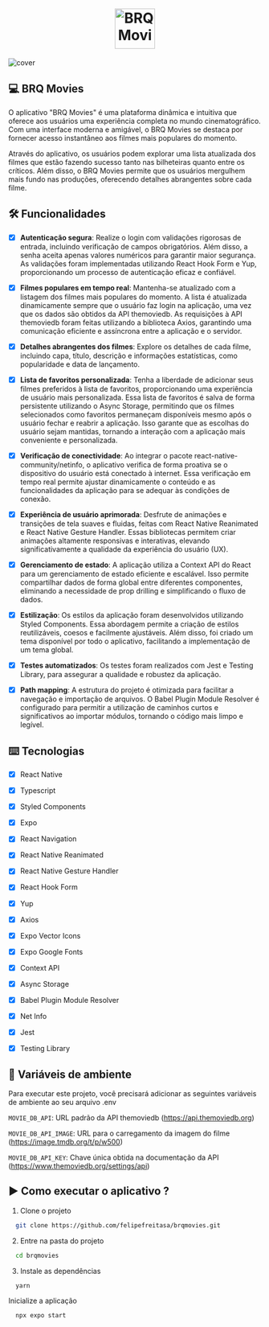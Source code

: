 <h1 align="center">
  <img alt="BRQ Movies" height="80" src="https://github.com/felipefreitasa/brqmovies/assets/77179768/1b4e00c3-d6ae-49e8-b43f-51cbbfefb135" />
</h1>

![cover](https://github.com/felipefreitasa/brqmovies/assets/77179768/0e2a713b-7c00-4410-a994-75a4d8fe7e7e)

## 💻 BRQ Movies

O aplicativo "BRQ Movies" é uma plataforma dinâmica e intuitiva que oferece aos usuários uma experiência completa no mundo cinematográfico. Com uma interface moderna e amigável, o BRQ Movies se destaca por fornecer acesso instantâneo aos filmes mais populares do momento.

Através do aplicativo, os usuários podem explorar uma lista atualizada dos filmes que estão fazendo sucesso tanto nas bilheteiras quanto entre os críticos. Além disso, o BRQ Movies permite que os usuários mergulhem mais fundo nas produções, oferecendo detalhes abrangentes sobre cada filme.


## :hammer_and_wrench: Funcionalidades 
- [x] **Autenticação segura**: Realize o login com validações rigorosas de entrada, incluindo verificação de campos obrigatórios. Além disso, a senha aceita apenas valores numéricos para garantir maior segurança. As validações foram implementadas utilizando React Hook Form e Yup, proporcionando um processo de autenticação eficaz e confiável.
- [x] **Filmes populares em tempo real**: Mantenha-se atualizado com a listagem dos filmes mais populares do momento. A lista é atualizada dinamicamente sempre que o usuário faz login na aplicação, uma vez que os dados são obtidos da API themoviedb. As requisições à API themoviedb foram feitas utilizando a biblioteca Axios, garantindo uma comunicação eficiente e assíncrona entre a aplicação e o servidor. 
- [x] **Detalhes abrangentes dos filmes**: Explore os detalhes de cada filme, incluindo capa, título, descrição e informações estatísticas, como popularidade e data de lançamento.
- [x] **Lista de favoritos personalizada**: Tenha a liberdade de adicionar seus filmes preferidos à lista de favoritos, proporcionando uma experiência de usuário mais personalizada. Essa lista de favoritos é salva de forma persistente utilizando o Async Storage, permitindo que os filmes selecionados como favoritos permaneçam disponíveis mesmo após o usuário fechar e reabrir a aplicação. Isso garante que as escolhas do usuário sejam mantidas, tornando a interação com a aplicação mais conveniente e personalizada.
- [x] **Verificação de conectividade**: Ao integrar o pacote react-native-community/netinfo, o aplicativo verifica de forma proativa se o dispositivo do usuário está conectado à internet. Essa verificação em tempo real permite ajustar dinamicamente o conteúdo e as funcionalidades da aplicação para se adequar às condições de conexão.
- [x] **Experiência de usuário aprimorada**:  Desfrute de animações e transições de tela suaves e fluidas, feitas com React Native Reanimated e React Native Gesture Handler. Essas bibliotecas permitem criar animações altamente responsivas e interativas, elevando significativamente a qualidade da experiência do usuário (UX).
- [x] **Gerenciamento de estado**: A aplicação utiliza a Context API do React para um gerenciamento de estado eficiente e escalável. Isso permite compartilhar dados de forma global entre diferentes componentes, eliminando a necessidade de prop drilling e simplificando o fluxo de dados.
- [x] **Estilização**: Os estilos da aplicação foram desenvolvidos utilizando Styled Components. Essa abordagem permite a criação de estilos reutilizáveis, coesos e facilmente ajustáveis. Além disso, foi criado um tema disponível por todo o aplicativo, facilitando a implementação de um tema global.
- [x] **Testes automatizados**: Os testes foram realizados com Jest e Testing Library, para assegurar a qualidade e robustez da aplicação.
- [x] **Path mapping**: A estrutura do projeto é otimizada para facilitar a navegação e importação de arquivos. O Babel Plugin Module Resolver é configurado para permitir a utilização de caminhos curtos e significativos ao importar módulos, tornando o código mais limpo e legível.


## ⌨️ Tecnologias 
- [x] React Native
- [x] Typescript
- [x] Styled Components
- [x] Expo
- [x] React Navigation
- [x] React Native Reanimated
- [x] React Native Gesture Handler
- [x] React Hook Form
- [x] Yup
- [x] Axios
- [x] Expo Vector Icons
- [x] Expo Google Fonts
- [x] Context API
- [x] Async Storage
- [x] Babel Plugin Module Resolver
- [x] Net Info
- [x] Jest
- [x] Testing Library
      

## 🔌 Variáveis de ambiente

Para executar este projeto, você precisará adicionar as seguintes variáveis ​​de ambiente ao seu arquivo .env

`MOVIE_DB_API`: URL padrão da API themoviedb (https://api.themoviedb.org)

`MOVIE_DB_API_IMAGE`: URL para o carregamento da imagem do filme (https://image.tmdb.org/t/p/w500)

`MOVIE_DB_API_KEY`: Chave única obtida na documentação da API (https://www.themoviedb.org/settings/api)


## ▶️ Como executar o aplicativo ?

1. Clone o projeto
```bash
  git clone https://github.com/felipefreitasa/brqmovies.git
```

2. Entre na pasta do projeto
```bash
  cd brqmovies
```

3. Instale as dependências
```bash
  yarn
```

Inicialize a aplicação
```bash
  npx expo start
```
